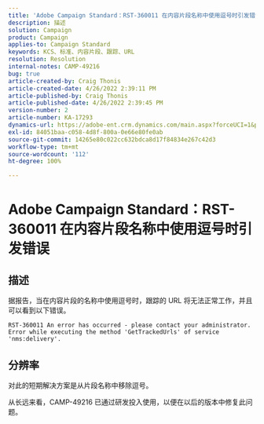 ```yaml
---
title: 'Adobe Campaign Standard：RST-360011 在内容片段名称中使用逗号时引发错误'
description: 描述
solution: Campaign
product: Campaign
applies-to: Campaign Standard
keywords: KCS、标准、内容片段、跟踪、URL
resolution: Resolution
internal-notes: CAMP-49216
bug: true
article-created-by: Craig Thonis
article-created-date: 4/26/2022 2:39:11 PM
article-published-by: Craig Thonis
article-published-date: 4/26/2022 2:39:45 PM
version-number: 2
article-number: KA-17293
dynamics-url: https://adobe-ent.crm.dynamics.com/main.aspx?forceUCI=1&pagetype=entityrecord&etn=knowledgearticle&id=0a1c7ea2-6ec5-ec11-a7b6-0022480a10ee
exl-id: 84051baa-c058-4d8f-800a-0e66e80fe0ab
source-git-commit: 14265e80c022cc632bdca8d17f84834e267c42d3
workflow-type: tm+mt
source-wordcount: '112'
ht-degree: 100%

---
```


# Adobe Campaign Standard：RST-360011 在内容片段名称中使用逗号时引发错误

## 描述

据报告，当在内容片段的名称中使用逗号时，跟踪的 URL 将无法正常工作，并且可以看到以下错误。

```
RST-360011 An error has occurred - please contact your administrator.
Error while executing the method 'GetTrackedUrls' of service
'nms:delivery'.
```

## 分辨率

对此的短期解决方案是从片段名称中移除逗号。

从长远来看，CAMP-49216 已通过研发投入使用，以便在以后的版本中修复此问题。
